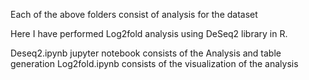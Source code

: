 Each of the above folders consist of analysis for the dataset

Here I have performed Log2fold analysis using DeSeq2 library in R.

Deseq2.ipynb jupyter notebook consists of the Analysis and table generation
Log2fold.ipynb consists of the visualization of the analysis

